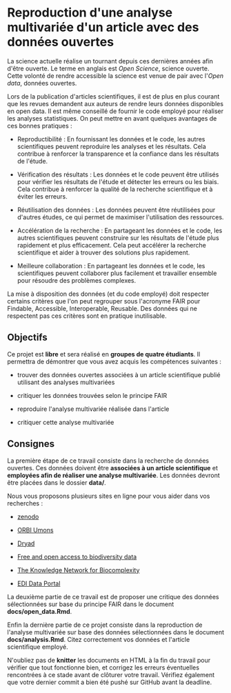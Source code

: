 # Reproduction d'une analyse multivariée d'un article avec des données ouvertes

La science actuelle réalise un tournant depuis ces dernières années afin d'être ouverte. Le terme en anglais est *Open Science*, science ouverte. Cette volonté de rendre accessible la science est venue de pair avec l'*Open data*, données ouvertes.

Lors de la publication d'articles scientifiques, il est de plus en plus courant que les revues demandent aux auteurs de rendre leurs données disponibles en open data. Il est même conseillé de fournir le code employé pour réaliser les analyses statistiques. On peut mettre en avant quelques avantages de ces bonnes pratiques :

-   Reproductibilité : En fournissant les données et le code, les autres scientifiques peuvent reproduire les analyses et les résultats. Cela contribue à renforcer la transparence et la confiance dans les résultats de l'étude.

-   Vérification des résultats : Les données et le code peuvent être utilisés pour vérifier les résultats de l'étude et détecter les erreurs ou les biais. Cela contribue à renforcer la qualité de la recherche scientifique et à éviter les erreurs.

-   Réutilisation des données : Les données peuvent être réutilisées pour d'autres études, ce qui permet de maximiser l'utilisation des ressources.

-   Accélération de la recherche : En partageant les données et le code, les autres scientifiques peuvent construire sur les résultats de l'étude plus rapidement et plus efficacement. Cela peut accélérer la recherche scientifique et aider à trouver des solutions plus rapidement.

-   Meilleure collaboration : En partageant les données et le code, les scientifiques peuvent collaborer plus facilement et travailler ensemble pour résoudre des problèmes complexes.

La mise à disposition des données (et du code employé) doit respecter certains critères que l'on peut regrouper sous l'acronyme FAIR pour Findable, Accessible, Interoperable, Reusable. Des données qui ne respectent pas ces critères sont en pratique inutilisable.

## Objectifs

Ce projet est **libre** et sera réalisé en **groupes de quatre étudiants**. Il permettra de démontrer que vous avez acquis les compétences suivantes :

-   trouver des données ouvertes associées à un article scientifique publié utilisant des analyses multivariées

-   critiquer les données trouvées selon le principe FAIR

-   reproduire l'analyse multivariée réalisée dans l'article

-   critiquer cette analyse multivariée

## Consignes

La première étape de ce travail consiste dans la recherche de données ouvertes. Ces données doivent être **associées à un article scientifique** et **employées afin de réaliser une analyse multivariée**. Les données devront être placées dans le dossier **data/**.

Nous vous proposons plusieurs sites en ligne pour vous aider dans vos recherches :

-   [zenodo](https://zenodo.org/)

-   [ORBI Umons](https://orbi.umons.ac.be/)

-   [Dryad](https://datadryad.org/)

-   [Free and open access to biodiversity data](https://www.gbif.org/)

-   [The Knowledge Network for Biocomplexity](https://knb.ecoinformatics.org/data)

-   [EDI Data Portal](https://portal.edirepository.org/nis/home.jsp)

La deuxième partie de ce travail est de proposer une critique des données sélectionnées sur base du principe FAIR dans le document **docs/open_data.Rmd**.

Enfin la dernière partie de ce projet consiste dans la reproduction de l'analyse multivariée sur base des données sélectionnées dans le document **docs/analysis.Rmd**. Citez correctement vos données et l'article scientifique employé.

N'oubliez pas de **knitter** les documents en HTML à la fin du travail pour vérifier que tout fonctionne bien, et corrigez les erreurs éventuelles rencontrées à ce stade avant de clôturer votre travail. Vérifiez également que votre dernier commit a bien été pushé sur GitHub avant la deadline.
